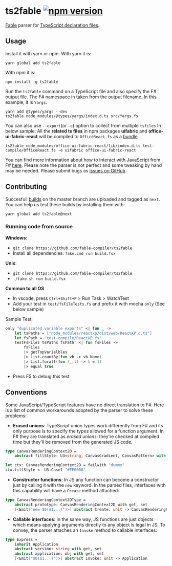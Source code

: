 # **ts2fable**  [![npm version](https://badge.fury.io/js/ts2fable.svg)](https://www.npmjs.com/package/ts2fable)

[Fable](https://github.com/fable-compiler/Fable) parser for [TypeScript declaration files](https://www.typescriptlang.org/docs/handbook/writing-declaration-files.html).

## Usage

Install it with yarn or npm. With yarn it is:
```
yarn global add ts2fable
```

With npm it is:
```
npm install -g ts2fable
```
Run the `ts2fable` command on a TypeScript file and also specify the F# output file. The F# namespace in taken from the output filename. In this example, it is `Yargs`.

```
yarn add @types/yargs --dev
ts2fable node_modules/@types/yargs/index.d.ts src/Yargs.fs
```

You can also use `--export`(or `-e`) option to collect from multiple `tsfiles` 
In below sample: All the **related ts files** in npm packages **uifabric** and **office-ui-fabric-react** will be compiled to `OfficeReact.fs` as a [bundle](https://github.com/fable-compiler/ts2fable-exports/blob/master/OfficeReact.fs)
```
ts2fable node_modules/office-ui-fabric-react/lib/index.d.ts test-compile/OfficeReact.fs -e uifabric office-ui-fabric-react
```

You can find more information about how to interact with JavaScript
from F# [here](https://github.com/fable-compiler/Fable/blob/master/docs/source/docs/interacting.md).
Please note the parser is not perfect and some tweaking by hand may be needed. Please submit bugs as [issues on GitHub](https://github.com/fable-compiler/ts2fable/issues).

## Contributing
Succesfull [builds](https://ci.appveyor.com/project/fable-compiler/ts2fable/history) on the master branch are uploaded and tagged as `next`. You can help us test these builds by installing them with:
```
yarn global add ts2fable@next
```

### Running code from source

**Windows**:
- `git clone https://github.com/fable-compiler/ts2fable`
- Install all dependencies: `fake.cmd run build.fsx`

**Unix**:
- `git clone https://github.com/fable-compiler/ts2fable`
- `./fake.sh run build.fsx`

**Common to all OS**
- In vscode, press `Ctrl+Shift+P` > Run Task > WatchTest
- Add your test in `test/fsFileTests.fs` and prefix it with mocha `only` (See below sample)

Sample Test:
```fsharp
only "duplicated variable exports" <| fun _ ->
    let tsPaths = ["node_modules/reactxp/dist/web/ReactXP.d.ts"]
    let fsPath = "test-compile/ReactXP.fs"
    testFsFiles tsPaths fsPath  <| fun fsFiles ->
        fsFiles
        |> getTopVarialbles
        |> List.countBy(fun vb -> vb.Name)
        |> List.forall(fun (_,l) -> l = 1)
        |> equal true
```
- Press F5 to debug this test


## Conventions

Some JavaScript/TypeScript features have no direct translation to F#. Here is
a list of common workarounds adopted by the parser to solve these problems:

* **Erased unions**: TypeScript union types work differently from F# and its only
purpose is to specify the types allowed for a function argument. In F# they are
translated as _erased unions_: they're checked at compiled time but they'll be
removed from the generated JS code.

```fsharp
type CanvasRenderingContext2D =
    abstract fillStyle: U3<string, CanvasGradient, CanvasPattern> with get, set

let ctx: CanvasRenderingContext2D = failwith "dummy"
ctx.fillStyle <- U3.Case1 "#FF0000"
```

* **Constructor functions**: In JS any function can become a constructor just by
calling it with the `new` keyword. In the parsed files, interfaces with this
capability will have a `Create` method attached:

```fsharp
type CanvasRenderingContext2DType =
    abstract prototype: CanvasRenderingContext2D with get, set
    [<Emit("new $0($1...)")>] abstract Create: unit -> CanvasRenderingContext2D
```

* **Callable interfaces**: In the same way, JS functions are just objects which
means applying arguments directly to any object is legal in JS. To convey, the
parser attaches an `Invoke` method to callable interfaces:

```fsharp
type Express =
    inherit Application
    abstract version: string with get, set
    abstract application: obj with get, set
    [<Emit("$0($1...)")>] abstract Invoke: unit -> Application
```
